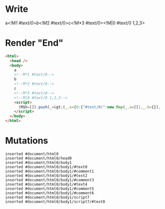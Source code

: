 # Write
  a<!M*1 #text/0>b<!M*2 #text/0>c<!M*3 #text/0><!M|0 #text/0 1,2,3><script>(M$h=[]).push(_=>(_.e={0:{"#text/0(":new Map(_.a=[[1,_.b={}],[2,_.c={}],[3,_.d={}]])},1:_.b,2:_.c,3:_.d}),[])</script>


# Render "End"
```html
<html>
  <head />
  <body>
    a
    <!--M*1 #text/0-->
    b
    <!--M*2 #text/0-->
    c
    <!--M*3 #text/0-->
    <!--M|0 #text/0 1,2,3-->
    <script>
      (M$h=[]).push(_=&gt;(_.e={0:{"#text/0(":new Map(_.a=[[1,_.b={}],[2,_.c={}],[3,_.d={}]])},1:_.b,2:_.c,3:_.d}),[])
    </script>
  </body>
</html>
```

# Mutations
```
inserted #document/html0
inserted #document/html0/head0
inserted #document/html0/body1
inserted #document/html0/body1/#text0
inserted #document/html0/body1/#comment1
inserted #document/html0/body1/#text2
inserted #document/html0/body1/#comment3
inserted #document/html0/body1/#text4
inserted #document/html0/body1/#comment5
inserted #document/html0/body1/#comment6
inserted #document/html0/body1/script7
inserted #document/html0/body1/script7/#text0
```